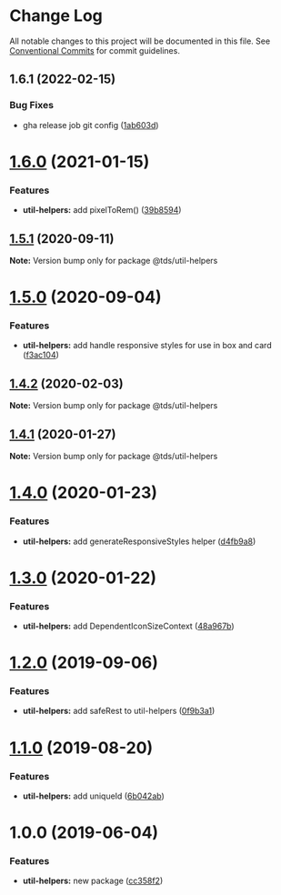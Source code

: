 # Change Log

All notable changes to this project will be documented in this file.
See [Conventional Commits](https://conventionalcommits.org) for commit guidelines.

## 1.6.1 (2022-02-15)


### Bug Fixes

* gha release job git config ([1ab603d](https://github.com/telus/tds-core/commit/1ab603d68c36219b0711fc353bc2515b64712ca9))





# [1.6.0](https://github.com/telus/tds-core/compare/@tds/util-helpers@1.5.1...@tds/util-helpers@1.6.0) (2021-01-15)


### Features

* **util-helpers:** add pixelToRem() ([39b8594](https://github.com/telus/tds-core/commit/39b8594c365a62c75bb3e27d65687b75c35945fe))





## [1.5.1](https://github.com/telus/tds-core/compare/@tds/util-helpers@1.5.0...@tds/util-helpers@1.5.1) (2020-09-11)

**Note:** Version bump only for package @tds/util-helpers





# [1.5.0](https://github.com/telus/tds-core/compare/@tds/util-helpers@1.4.2...@tds/util-helpers@1.5.0) (2020-09-04)


### Features

* **util-helpers:** add handle responsive styles for use in box and card ([f3ac104](https://github.com/telus/tds-core/commit/f3ac10457cb57025abc48565939f6456711dede1))





## [1.4.2](https://github.com/telus/tds-core/compare/@tds/util-helpers@1.4.1...@tds/util-helpers@1.4.2) (2020-02-03)

**Note:** Version bump only for package @tds/util-helpers





## [1.4.1](https://github.com/telus/tds-core/compare/@tds/util-helpers@1.4.0...@tds/util-helpers@1.4.1) (2020-01-27)

**Note:** Version bump only for package @tds/util-helpers





# [1.4.0](https://github.com/telus/tds-core/compare/@tds/util-helpers@1.3.0...@tds/util-helpers@1.4.0) (2020-01-23)


### Features

* **util-helpers:** add generateResponsiveStyles helper ([d4fb9a8](https://github.com/telus/tds-core/commit/d4fb9a8))





# [1.3.0](https://github.com/telus/tds-core/compare/@tds/util-helpers@1.2.0...@tds/util-helpers@1.3.0) (2020-01-22)


### Features

* **util-helpers:** add DependentIconSizeContext ([48a967b](https://github.com/telus/tds-core/commit/48a967b))





# [1.2.0](https://github.com/telus/tds-core/compare/@tds/util-helpers@1.1.0...@tds/util-helpers@1.2.0) (2019-09-06)


### Features

* **util-helpers:** add safeRest to util-helpers ([0f9b3a1](https://github.com/telus/tds-core/commit/0f9b3a1))





# [1.1.0](https://github.com/telus/tds-core/compare/@tds/util-helpers@1.0.0...@tds/util-helpers@1.1.0) (2019-08-20)


### Features

* **util-helpers:** add uniqueId ([6b042ab](https://github.com/telus/tds-core/commit/6b042ab))





# 1.0.0 (2019-06-04)

### Features

- **util-helpers:** new package ([cc358f2](https://github.com/telus/tds-core/commit/cc358f2))
